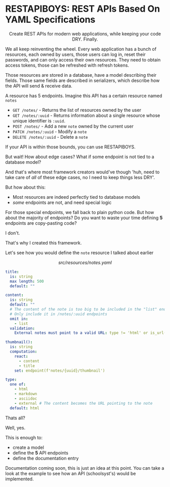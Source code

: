 # RESTAPIBOYS: REST APIs Based On YAML Specifications

<center>
Create REST APIs for modern web applications, while keeping your code DRY. Finally.
</center>

We all keep reinventing the wheel. Every web application has a bunch of resources, each owned by users, those users can log in, reset their passwords, and can only access their own resources. They need to obtain access tokens, those can be refreshed with refresh tokens.

Those resources are stored in a database, have a model describing their fields.
Those same fields are described in serializers, which describe how the API will send & receive data.

A resource has 5 endpoints. Imagine this API has a certain resource named `notes`

- `GET /notes/` - Returns the list of resources owned by the user
- `GET /notes/:uuid` - Returns information about a single resource whose unique identifier is `:uuid`.
- `POST /notes/` - Add a new `note` owned by the current user
- `PATCH /notes/:uuid` - Modify a `note`
- `DELETE /notes/:uuid` - Delete a `note`

If your API is within those bounds, you can use RESTAPIBOYS.

But wait! How about edge cases? What if some endpoint is not tied to a database model?

And that's where most framework creators would've though 'huh, need to take care of _all_ of these edge cases, no I need to keep things less DRY'.

But how about this:

- Most resources are indeed perfectly tied to database models
- _some_ endpoints are not, and need special logic

For those special endpoints, we fall back to plain python code. But how about the majority of endpoints? Do you want to waste your time defining **5** endpoints are copy-pasting code?

I don't.

That's why I created this framework.

Let's see how you would define the `note` resource I talked about earlier

<center> <em> src/resources/notes.yaml </em> </center>

```yaml
title:
  is: string
  max length: 500
  default: ""

content:
  is: string
  default: ""
  # The content of the note is too big to be included in the "list" endpoint.
  # Only include it in /notes/:uuid endpoints
  omit in:
    - list
  validation:
    External notes must point to a valid URL: type != 'html' or is_url(content)

thumbnail():
  is: string
  computation:
    react: 
      - content
      - title
    set: endpoint(f'notes/{uuid}/thumbnail')

type:
  one of:
    - html
    - markdown
    - asciidoc
    - external # The content becomes the URL pointing to the note
  default: html
```

Thats all?

Well, yes.

This is enough to:

- create a model
- define the **5** API endpoints
- define the documentation entry

Documentation coming soon, this is just an idea at this point.
You can take a look at the example to see how an API (schoolsyst's) would be implemented.
